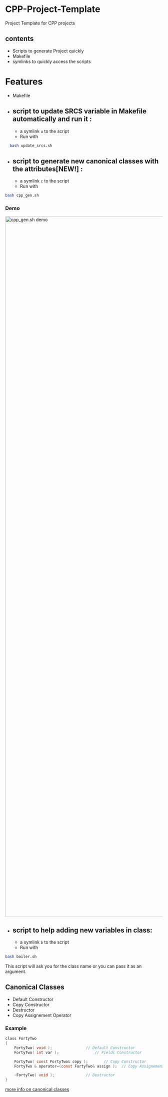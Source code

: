 # CPP-Project-Template
Project Template for CPP projects
## contents
- Scripts to generate Project quickly
- Makefile
- symlinks to quickly access the scripts

# Features
- Makefile

- ## script to update SRCS variable in Makefile automatically and run it :<br>
  - a symlink `u` to the script
  - Run with
```bash
  bash update_srcs.sh
```

- ## script to generate new canonical classes with the attributes[NEW!] :<br>
  - a symlink `c` to the script
  - Run with
```bash
bash cpp_gen.sh
```
### Demo
<img width="2242" alt="cpp_gen.sh demo" src="https://user-images.githubusercontent.com/62104425/166681682-3b1658d1-5be2-48fc-9ae3-88878ec7018c.png">


- ## script to help adding new variables in class:<br>
  - a symlink `b` to the script
  - Run with
```bash
bash boiler.sh
```


This script will ask you for the class name or you can pass it as an argument.
## Canonical Classes
- Default Constructor
- Copy Constructor
- Destructor
- Copy Assignement Operator

### Example
```c
class FortyTwo
{
	FortyTwo( void );				// Default Constructor
	FortyTwo( int var );				// Fields Constructor

	FortyTwo( const FortyTwo& copy );		// Copy Constructor
	FortyTwo & operator=(const FortyTwo& assign );	// Copy Assignement Operator

	~FortyTwo( void );				// Destructor
}
```
[more info on canonical classes](https://www.francescmm.com/orthodox-canonical-class-form/)
